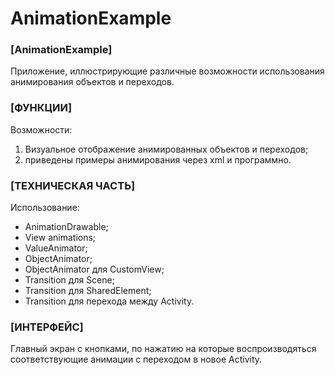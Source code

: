 # AnimationExample

### [AnimationExample]

Приложение, иллюстрирующие различные возможности использования анимирования объектов и переходов.

### [ФУНКЦИИ]

Возможности:

1. Визуальное отображение анимированных объектов и переходов;
2. приведены примеры анимирования через xml и программно. 

### [ТЕХНИЧЕСКАЯ ЧАСТЬ]

Использование:

- AnimationDrawable;
- View animations;
- ValueAnimator;
- ObjectAnimator;
- ObjectAnimator для CustomView;
- Transition для Scene;
- Transition для SharedElement;
- Transition для перехода между Activity.

### [ИНТЕРФЕЙС]

Главный экран с кнопками, по нажатию на которые воспроизводяться соответствующие анимации с переходом в новое Activity.

